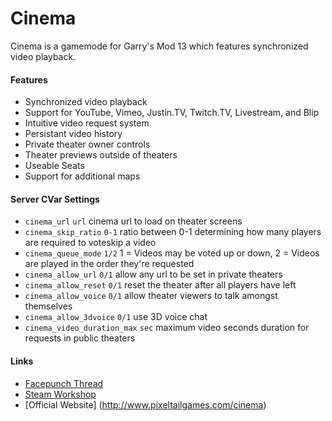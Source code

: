 Cinema
======

Cinema is a gamemode for Garry's Mod 13 which features synchronized video playback.

#### Features ####
* Synchronized video playback
* Support for YouTube, Vimeo, Justin.TV, Twitch.TV, Livestream, and Blip
* Intuitive video request system
* Persistant video history
* Private theater owner controls
* Theater previews outside of theaters
* Useable Seats
* Support for additional maps

#### Server CVar Settings ####
* `cinema_url` `url` cinema url to load on theater screens
* `cinema_skip_ratio` `0-1` ratio between 0-1 determining how many players are required to voteskip a video
* `cinema_queue_mode` `1/2` 1 = Videos may be voted up or down, 2 = Videos are played in the order they're requested
* `cinema_allow_url` `0/1` allow any url to be set in private theaters
* `cinema_allow_reset` `0/1` reset the theater after all players have left
* `cinema_allow_voice` `0/1` allow theater viewers to talk amongst themselves
* `cinema_allow_3dvoice` `0/1` use 3D voice chat
* `cinema_video_duration_max` `sec` maximum video seconds duration for requests in public theaters


#### Links ####
* [Facepunch Thread](http://www.facepunch.com/showthread.php?t=1237719)
* [Steam Workshop](http://steamcommunity.com/sharedfiles/filedetails/?id=118824086)
* [Official Website] (http://www.pixeltailgames.com/cinema)
